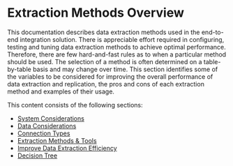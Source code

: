 # Extraction Methods Overview

This documentation describes data extraction methods used in the
end-to-end integration solution. There is appreciable effort required in
configuring, testing and tuning data extraction methods to achieve
optimal performance. Therefore, there are few hard-and-fast rules as to
when a particular method should be used. The selection of a method is
often determined on a table-by-table basis and may change over time.
This section identifies some of the variables to be considered for
improving the overall performance of data extraction and replication,
the pros and cons of each extraction method and examples of their
usage. 

This content consists of the following sections:

  - [System Considerations](System_Considerations.htm)
  - [Data Considerations](Data_Considerations.htm)
  - [Connection Types](Connection_Types.htm)
  - [Extraction Methods & Tools](Extraction_Methods_and_Tools.htm)
  - [Improve Data Extraction
    Efficiency](Improve_Data_Extraction_Efficiency.htm)
  - [Decision Tree](Decision_Tree.htm)
